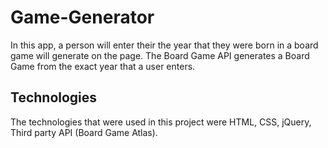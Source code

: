 # Game-Generator

In this app, a person will enter their the year that they were born in a board game will generate on the page. The Board Game API generates a Board Game from the exact year that a user enters. 

## Technologies
The technologies that were used in this project were HTML, CSS, jQuery, Third party API (Board Game Atlas).

